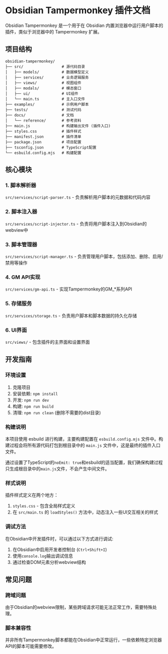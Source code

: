 # Obsidian Tampermonkey 插件文档

Obsidian Tampermonkey 是一个用于在 Obsidian 内置浏览器中运行用户脚本的插件，类似于浏览器中的 Tampermonkey 扩展。

## 项目结构

```
obsidian-tampermonkey/
├── src/                 # 源代码目录
│   ├── models/          # 数据模型定义
│   ├── services/        # 业务逻辑服务
│   ├── views/           # 视图组件
│   ├── modals/          # 模态窗口
│   ├── ui/              # UI组件
│   └── main.ts          # 主入口文件
├── examples/            # 示例用户脚本
├── tests/               # 测试代码
├── docs/                # 文档
│   └── reference/       # 参考资料
├── main.js              # 构建输出文件 (插件入口)
├── styles.css           # 插件样式
├── manifest.json        # 插件清单
├── package.json         # 项目配置
├── tsconfig.json        # TypeScript配置
└── esbuild.config.mjs   # 构建配置
```

## 核心模块

### 1. 脚本解析器

`src/services/script-parser.ts` - 负责解析用户脚本的元数据和代码内容

### 2. 脚本注入器

`src/services/script-injector.ts` - 负责将用户脚本注入到Obsidian的webview中

### 3. 脚本管理器

`src/services/script-manager.ts` - 负责管理用户脚本，包括添加、删除、启用/禁用等操作

### 4. GM API实现

`src/services/gm-api.ts` - 实现Tampermonkey的GM_*系列API

### 5. 存储服务

`src/services/storage.ts` - 负责用户脚本和脚本数据的持久化存储

### 6. UI界面

`src/views/` - 包含插件的主界面和设置界面

## 开发指南

### 环境设置

1. 克隆项目
2. 安装依赖: `npm install`
3. 开发: `npm run dev`
4. 构建: `npm run build`
5. 清理: `npm run clean` (删除不需要的dist目录)

### 构建说明

本项目使用 esbuild 进行构建，主要构建配置在 `esbuild.config.mjs` 文件中。构建过程会将所有源代码打包到根目录中的 `main.js` 文件中，这是最终的插件入口文件。

通过设置了TypeScript的`noEmit: true`和esbuild的适当配置，我们确保构建过程只生成根目录中的`main.js`文件，不会产生中间文件。

### 样式说明

插件样式定义在两个地方：
1. `styles.css` - 包含全局样式定义
2. 在 `src/main.ts` 的 `loadStyles()` 方法中，动态注入一些UI交互相关的样式

### 调试方法

在Obsidian中开发插件时，可以通过以下方式进行调试:

1. 在Obsidian中启用开发者控制台 (`Ctrl+Shift+I`)
2. 使用`console.log`输出调试信息
3. 通过检查DOM元素分析webview结构

## 常见问题

### 跨域问题

由于Obsidian的webview限制，某些跨域请求可能无法正常工作，需要特殊处理。

### 脚本兼容性

并非所有Tampermonkey脚本都能在Obsidian中正常运行，一些依赖特定浏览器API的脚本可能需要修改。 